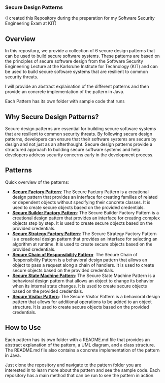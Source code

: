 ### Secure Design Patterns
(I created this Repository during the preparation for my Software Security Engineering Exam at KIT)
## Overview
In this repository, we provide a collection of 6 secure design patterns that can be used to build secure software systems. These patterns are based on the principles of secure software design from the Software Security Engineering Lecture at the Karlsruhe Institute for Technology (KIT) and can be used to build secure software systems that are resilient to common security threats. 

I will provide an abstract explaination of the different patterns and then provide an concrete implementation of the pattern in Java.

Each Pattern has its own folder with sample code that runs

## Why Secure Design Patterns?
Secure design patterns are essential for building secure software systems that are resilient to common security threats. By following secure design patterns, developers can ensure that their software systems are secure by design and not just as an afterthought. Secure design patterns provide a structured approach to building secure software systems and help developers address security concerns early in the development process.

## Patterns
Quick overview of the patterns:

- **[Secure Factory Pattern](SecureFactory)**: The Secure Factory Pattern is a creational design pattern that provides an interface for creating families of related or dependent objects without specifying their concrete classes. It is used to create secure objects based on the provided credentials.
- **[Secure Builder Factory Pattern](SecureBuilderFactory)**: The Secure Builder Factory Pattern is a creational design pattern that provides an interface for creating complex objects step by step. It is used to create secure objects based on the provided credentials.
- **[Secure Strategy Factory Pattern](SecureStrategyFactory)**: The Secure Strategy Factory Pattern is a creational design pattern that provides an interface for selecting an algorithm at runtime. It is used to create secure objects based on the provided credentials.
- **[Secure Chain of Responsibility Pattern](SecureChainOfResponsibility)**: The Secure Chain of Responsibility Pattern is a behavioral design pattern that allows an object to pass a request along a chain of handlers. It is used to create secure objects based on the provided credentials.
- **[Secure State Machine Pattern](SecureStateMachinee)**: The Secure State Machine Pattern is a behavioral design pattern that allows an object to change its behavior when its internal state changes. It is used to create secure objects based on the provided credentials.
- **[Secure Visitor Pattern](SecureVisitor)**: The Secure Visitor Pattern is a behavioral design pattern that allows for additional operations to be added to an object structure. It is used to create secure objects based on the provided credentials.

## How to Use
Each pattern has its own folder with a README.md file that provides an abstract explanation of the pattern, a UML diagram, and a class structure. The README.md file also contains a concrete implementation of the pattern in Java.

Just clone the repository and navigate to the pattern folder you are interested in to learn more about the pattern and see the sample code.
Each repository has a main method that can be run to see the pattern in action.